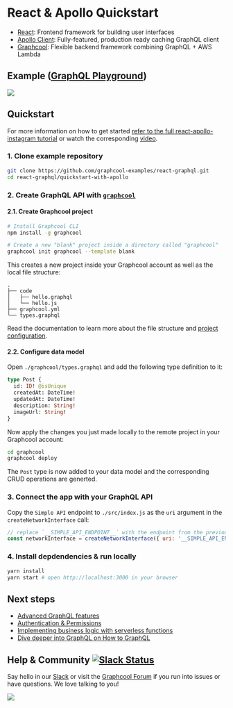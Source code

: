 # React & Apollo Quickstart

* [React](https://facebook.github.io/react/): Frontend framework for building user interfaces
* [Apollo Client](https://github.com/apollographql/apollo-client): Fully-featured, production ready caching GraphQL client
* [Graphcool](https://www.graph.cool): Flexible backend framework combining GraphQL + AWS Lambda

## Example ([GraphQL Playground](https://api.graph.cool/simple/v1/cj1erhgba0uxi0109k14mdght))

![](http://imgur.com/3S6fUeI.gif)

## Quickstart

For more information on how to get started [refer to the full react-apollo-instagram tutorial](https://www.graph.cool/docs/quickstart/react-apollo-instagram/) or watch the corresponding [video](https://www.youtube.com/watch?v=OoPQl8hcIug).

### 1. Clone example repository

```sh
git clone https://github.com/graphcool-examples/react-graphql.git
cd react-graphql/quickstart-with-apollo
```

### 2. Create GraphQL API with [`graphcool`](https://www.npmjs.com/package/graphcool)

#### 2.1. Create Graphcool project

```sh
# Install Graphcool CLI
npm install -g graphcool

# Create a new "blank" project inside a directory called "graphcool"
graphcool init graphcool --template blank
```

This creates a new project inside your Graphcool account as well as the local file structure:

```
.
├── code
│   ├── hello.graphql
│   └── hello.js
├── graphcool.yml
└── types.graphql
```

Read the documentation to learn more about the file structure and [project configuration](https://www.graph.cool/docs/reference/basics/project-configuration-t%28yaml%29-opheidaix3).

#### 2.2. Configure data model

Open `./graphcool/types.graphql` and add the following type definition to it:

```graphql
type Post {
  id: ID! @isUnique
  createdAt: DateTime!
  updatedAt: DateTime!
  description: String!
  imageUrl: String!
}
```

Now apply the changes you just made locally to the remote project in your Graphcool account:

```sh
cd graphcool
graphcool deploy
```

The `Post` type is now added to your data model and the corresponding CRUD operations are generted.

### 3. Connect the app with your GraphQL API

Copy the `Simple API` endpoint to `./src/index.js` as the `uri` argument in the `createNetworkInterface` call:

```js
// replace `__SIMPLE_API_ENDPOINT__` with the endpoint from the previous step
const networkInterface = createNetworkInterface({ uri: '__SIMPLE_API_ENDPOINT__' })
```

### 4. Install depdendencies & run locally

```sh
yarn install
yarn start # open http://localhost:3000 in your browser
```

## Next steps

* [Advanced GraphQL features](https://blog.graph.cool/advanced-graphql-features-of-the-graphcool-api-5b8db3b0a71)
* [Authentication & Permissions](https://www.graph.cool/docs/reference/auth/overview-ohs4aek0pe/)
* [Implementing business logic with serverless functions](https://www.graph.cool/docs/reference/functions/overview-aiw4aimie9/)
* [Dive deeper into GraphQL on How to GraphQL](https://www.howtographql.com)


## Help & Community [![Slack Status](https://slack.graph.cool/badge.svg)](https://slack.graph.cool)

Say hello in our [Slack](http://slack.graph.cool/) or visit the [Graphcool Forum](https://www.graph.cool/forum) if you run into issues or have questions. We love talking to you!

![](http://i.imgur.com/5RHR6Ku.png)
